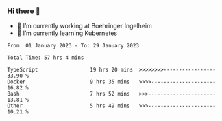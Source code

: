 ### Hi there 👋
- 🔭 I’m currently working at Boehringer Ingelheim
- 🌱 I’m currently learning Kubernetes

 
<!--START_SECTION:waka-->

```text
From: 01 January 2023 - To: 29 January 2023

Total Time: 57 hrs 4 mins

TypeScript                 19 hrs 20 mins  >>>>>>>>-----------------   33.90 %
Docker                     9 hrs 35 mins   >>>>---------------------   16.82 %
Bash                       7 hrs 52 mins   >>>----------------------   13.81 %
Other                      5 hrs 49 mins   >>>----------------------   10.21 %
```

<!--END_SECTION:waka-->

 
